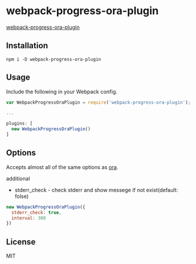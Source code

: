 # webpack-progress-ora-plugin
[webpack-progress-ora-plugin](https://i.imgur.com/qCzYKVE.gifv)

## Installation

```
npm i -D webpack-progress-ora-plugin
```

## Usage

Include the following in your Webpack config.

```javascript
var WebpackProgressOraPlugin = require('webpack-progress-ora-plugin');

...

plugins: [
  new WebpackProgressOraPlugin()
]
```

## Options

Accepts almost all of the same options as [ora](https://github.com/sindresorhus/ora#options).

additional
- stderr_check -  check stderr and show messege if not exist(default: folse)

```javascript
new WebpackProgressOraPlugin({
  stderr_check: true,
  interval: 300
})
```

## License

MIT

